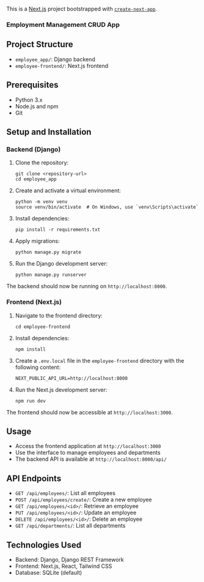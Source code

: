 This is a [Next.js](https://nextjs.org) project bootstrapped with [`create-next-app`](https://nextjs.org/docs/app/api-reference/cli/create-next-app).

### Employment Management CRUD App

## Project Structure

- `employee_app/`: Django backend
- `employee-frontend/`: Next.js frontend

## Prerequisites

- Python 3.x
- Node.js and npm
- Git

## Setup and Installation

### Backend (Django)

1. Clone the repository:
   ```
   git clone <repository-url>
   cd employee_app
   ```

2. Create and activate a virtual environment:
   ```
   python -m venv venv
   source venv/bin/activate  # On Windows, use `venv\Scripts\activate`
   ```

3. Install dependencies:
   ```
   pip install -r requirements.txt
   ```

4. Apply migrations:
   ```
   python manage.py migrate
   ```

5. Run the Django development server:
   ```
   python manage.py runserver
   ```

The backend should now be running on `http://localhost:8000`.

### Frontend (Next.js)

1. Navigate to the frontend directory:
   ```
   cd employee-frontend
   ```

2. Install dependencies:
   ```
   npm install
   ```

3. Create a `.env.local` file in the `employee-frontend` directory with the following content:
   ```
   NEXT_PUBLIC_API_URL=http://localhost:8000
   ```

4. Run the Next.js development server:
   ```
   npm run dev
   ```

The frontend should now be accessible at `http://localhost:3000`.

## Usage

- Access the frontend application at `http://localhost:3000`
- Use the interface to manage employees and departments
- The backend API is available at `http://localhost:8000/api/`

## API Endpoints

- `GET /api/employees/`: List all employees
- `POST /api/employees/create/`: Create a new employee
- `GET /api/employees/<id>/`: Retrieve an employee
- `PUT /api/employees/<id>/`: Update an employee
- `DELETE /api/employees/<id>/`: Delete an employee
- `GET /api/departments/`: List all departments

## Technologies Used

- Backend: Django, Django REST Framework
- Frontend: Next.js, React, Tailwind CSS
- Database: SQLite (default)
